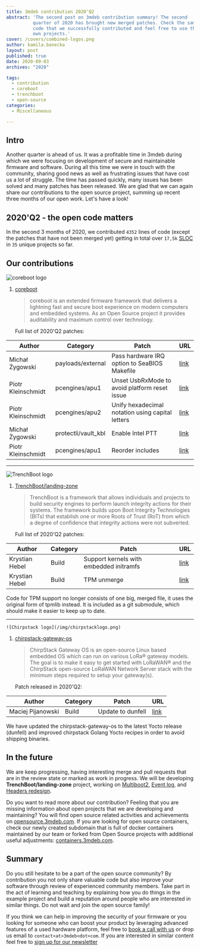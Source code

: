 ```yaml
---
title: 3mdeb contribution 2020'Q2
abstract: 'The second post on 3mdeb contribution summary! The second
          quarter of 2020 has brought new merged patches. Check the samples of
          code that we successfully contributed and feel free to use them in your
          own projects.'
cover: /covers/combined-logos.png
author: kamila.banecka
layout: post
published: true
date: 2020-09-03
archives: "2020"

tags:
  - contribution
  - coreboot
  - trenchboot
  - open-source
categories:
  - Miscellaneous

---
```


## Intro

Another quarter is ahead of us. It was a profitable time in 3mdeb during which
we were focusing on development of secure and maintainable firmware and
software. During all this time we were in touch with the community, sharing good
news as well as frustrating issues that have cost us a lot of struggle. The time
has passed quickly, many issues has been solved and many patches has been
released. We are glad that we can again share our contributions to the open
source project, summing up recent three months of our open work. Let's have a
look!

## 2020'Q2 - the open code matters

In the second 3 months of 2020, we contributed `4352` lines of code (except the
patches that have not been merged yet) getting in total over `17,5k`
[SLOC](https://en.wikipedia.org/wiki/Source_lines_of_code) in `35` unique
projects so far.

## Our contributions

![coreboot logo](/covers/coreboot-logo.svg)

1. [coreboot](https://coreboot.org/)

   > coreboot is an extended firmware framework that delivers a lightning fast
   > and secure boot experience on modern computers and embedded systems. As an
   > Open Source project it provides auditability and maximum control over
   > technology.

   Full list of 2020'Q2 patches:

| Author            | Category            | Patch       | URL |
|-------------------|---------------------|--------|----------|
| Michał Żygowski   | payloads/external   | Pass hardware IRQ option to SeaBIOS Makefile      | [link](https://review.coreboot.org/c/coreboot/+/41147)               |
| Piotr Kleinschmidt| pcengines/apu1     | Unset UsbRxMode to avoid platform reset issue    | [link](https://review.coreboot.org/c/coreboot/+/41627)               |
| Piotr Kleinschmidt| pcengines/apu2     | Unify hexadecimal notation using capital letters | [link](https://review.coreboot.org/c/coreboot/+/42388)               |
| Michał Żygowski   | protectli/vault_kbl| Enable Intel PTT                                  | [link](https://review.coreboot.org/c/coreboot/+/42565)               |
| Piotr Kleinschmidt| pcengines/apu1     | Reorder includes                                  | [link](https://review.coreboot.org/c/coreboot/+/42512)               |

   ---

   ![TrenchBoot logo](/covers/trenchboot-logo.png)

1. [TrenchBoot/landing-zone](https://github.com/TrenchBoot/landing-zone/)

   > TrenchBoot is a framework that allows individuals and projects to build
   > security engines to perform launch integrity actions for their systems. The
   > framework builds upon Boot Integrity Technologies (BITs) that establish one
   > or more Roots of Trust (RoT) from which a degree of confidence that
   > integrity actions were not subverted.

   Full list of 2020'Q2 patches:

| Author         | Category | Patch                                          | URL                                                                  |
|----------------|----------|------------------------------------------------|----------------------------------------------------------------------|
| Krystian Hebel | Build    | Support kernels with embedded initramfs       | [link](https://github.com/TrenchBoot/landing-zone/pull/54)           |
| Krystian Hebel | Build    | TPM unmerge                                   | [link](https://github.com/TrenchBoot/landing-zone/pull/53)           |

   Code for TPM support no longer consists of one big, merged file, it uses the
   original form of tpmlib instead. It is included as a git submodule, which
   should make it easier to keep up to date.

   ---

    ![Chirpstack logo](/img/chirpstacklogo.png)

1. [chirpstack-gateway-os](https://www.chirpstack.io/gateway-os/)

   > ChirpStack Gateway OS is an open-source Linux based embedded OS which can
   > run on various LoRa® gateway models. The goal is to make it easy to get
   > started with LoRaWAN® and the ChirpStack open-source LoRaWAN Network Server
   > stack with the minimum steps required to setup your gateway(s).

   Patch released in 2020'Q2:

| Author             | Category | Patch             | URL                                                                                           |
|--------------------|----------|-------------------|-----------------------------------------------------------------------------------------------|
| Maciej Pijanowski  | Build    | Update to dunfell | [link](https://github.com/brocaar/chirpstack-gateway-os/commit/a8170775aaadb108f2078aa213adcde37e4a6da8) |

   We have updated the chirpstack-gateway-os to the latest Yocto release
   (dunfell) and improved chirpstack Golang Yocto recipes in order to avoid
   shipping binaries.

## In the future

We are keep progressing, having interesting merge and pull requests that are in
the review state or marked as work in progress. We will be developing
**TrenchBoot/landing-zone** project, working on
[Multiboot2](https://github.com/TrenchBoot/landing-zone/pull/28),
[Event log](https://github.com/TrenchBoot/landing-zone/pull/52), and
[Headers redesign](https://github.com/TrenchBoot/landing-zone/pull/56).

Do you want to read more about our contribution? Feeling that you are missing
information about open projects that we are developing and maintaining? You will
find open source related activities and achievements on
[opensource.3mdeb.com](https://opensource.3mdeb.com/). If you are looking for
open source containers, check our newly created subdomain that is full of docker
containers maintained by our team or forked from Open Source projects with
additional useful adjustments:
[containers.3mdeb.com](https://containers.3mdeb.com/).

## Summary

Do you still hesitate to be a part of the open source community? By contribution
you not only share valuable code but also improve your software through review
of experienced community members. Take part in the act of learning and teaching
by explaining how you do things in the example project and build a reputation
around people who are interested in similar things. Do not wait and join the
open source family!

If you think we can help in improving the security of your firmware or you
looking for someone who can boost your product by leveraging advanced features
of a used hardware platform, feel free to [book a call with
us](https://cloud.3mdeb.com/index.php/apps/calendar/appointment/n7T65toSaD9t) or
drop us email to `contact<at>3mdeb<dot>com`. If you are interested in similar
content feel free to [sign up for our
newsletter](https://3mdeb.com/subscribe/3mdeb_newsletter.html)
